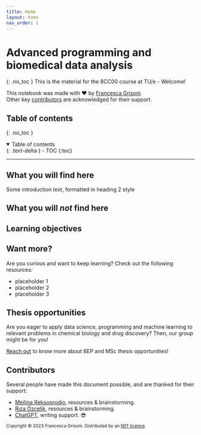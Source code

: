 ```yaml
---
title: Home
layout: home
nav_order: 1
---
```

# Advanced programming and biomedical data analysis
{: .no_toc }
This is the material for the 8CC00 course at TU/e - Welcome!

This notebook was made with ❤️ by [Francesca Grisoni](https://www.tue.nl/en/research/researchers/francesca-grisoni/).\
Other key [contributors](#contributors) are acknowledged for their support. 

## Table of contents
{: .no_toc }

<details open markdown="block">
  <summary>
    Table of contents
  </summary>
  {: .text-delta }
- TOC
{:toc}
</details>

---


## What you will find here
Some introduction text, formatted in heading 2 style

## What you will *not* find here

## Learning objectives


## Want more?
Are you curious and want to keep learning? Check out the following resources:

* placeholder 1
* placeholder 2
* placeholder 3

## Thesis opportunities
Are you eager to apply data science, programming and machine learning to relevant problems in chemical biology and drug discovery?
Then, our group might be for you! 

[Reach out](<mailto: f.grisoni@tue.nl>) to know more about BEP and MSc thesis opportunities!

## Contributors


Several people have made this document possible, and are thanked for their support:
* [Meilina Reksoprodjo](https://github.com/MeilinaR), resources & brainstorming.
* [Rıza Özçelik](https://github.com/rizaozcelik), resources & brainstorming.
* [ChatGPT](https://openai.com/blog/chatgpt), writing support. 😎

<sub>Copyright &copy; 2023 Francesca Grisoni. Distributed by an [MIT licence](LICENSE).</sub>